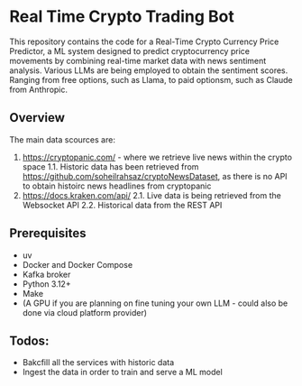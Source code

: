 # Real Time Crypto Trading Bot

This repository contains the code for a Real-Time Crypto Currency Price Predictor, a ML system designed to predict cryptocurrency price movements by combining real-time market data with news sentiment analysis. Various LLMs are being employed to obtain the sentiment scores. Ranging from free options, such as Llama, to paid optionsm, such as Claude from Anthropic. 


## Overview

The main data scources are:

1. https://cryptopanic.com/ - where we retrieve live news within the crypto space
    1.1. Historic data has been retrieved from https://github.com/soheilrahsaz/cryptoNewsDataset, as there is no API to obtain histoirc news headlines from cryptopanic
2. https://docs.kraken.com/api/
    2.1. Live data is being retrieved from the Websocket API
    2.2. Historical data from the REST API

## Prerequisites
- uv 
- Docker and Docker Compose
- Kafka broker
- Python 3.12+
- Make
- (A GPU if you are planning on fine tuning your own LLM - could also be done via cloud platform provider)

## Todos: 
- Bakcfill all the services with historic data
- Ingest the data in order to train and serve a ML model